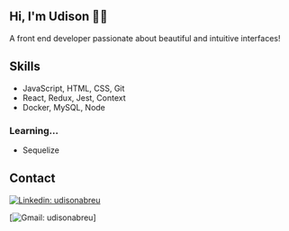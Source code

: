 ## Hi, I'm Udison 👋🏽
A front end developer passionate about beautiful and intuitive interfaces!

## Skills
- JavaScript, HTML, CSS, Git 
- React, Redux, Jest, Context
- Docker, MySQL, Node

### Learning...
- Sequelize


## Contact
[![Linkedin: udisonabreu](https://img.shields.io/badge/-udisonabreu-blue?style=flat-square&logo=Linkedin&logoColor=white&link=https://www.linkedin.com/in/udisonabreu/)](https://www.linkedin.com/in/udisonabreu/)

[![Gmail: udisonabreu](https://img.shields.io/badge/-udisonabreu-Gmail-D14836?style=for-the-badge&logo=gmail&logoColor=white)]
